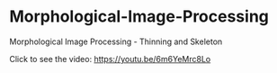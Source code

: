 # Morphological-Image-Processing
Morphological Image Processing - Thinning and Skeleton

Click to see the video: https://youtu.be/6m6YeMrc8Lo

